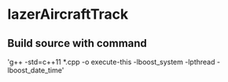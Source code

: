 # lazerAircraftTrack

## Build source with command
'g++ -std=c++11 *.cpp -o execute-this -lboost_system -lpthread  -lboost_date_time'
